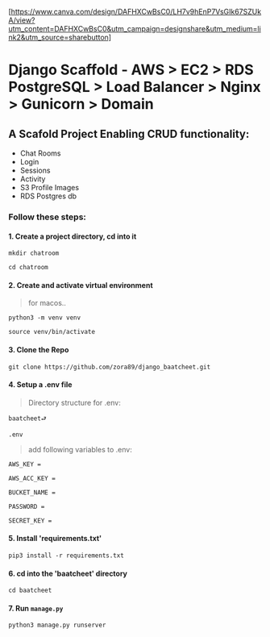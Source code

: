 [https://www.canva.com/design/DAFHXCwBsC0/LH7v9hEnP7VsGIk67SZUkA/view?utm_content=DAFHXCwBsC0&utm_campaign=designshare&utm_medium=link2&utm_source=sharebutton]

# Django Scaffold - AWS > EC2 > RDS PostgreSQL > Load Balancer > Nginx > Gunicorn > Domain

## A Scafold Project Enabling CRUD functionality:

- Chat Rooms
- Login
- Sessions 
- Activity
- S3 Profile Images 
- RDS Postgres db

### Follow these steps:

#### 1. Create a project directory, cd into it

    mkdir chatroom  

    cd chatroom  

#### 2. Create and activate virtual environment 

> for macos..

    python3 -m venv venv    

    source venv/bin/activate    

#### 3. Clone the Repo

    git clone https://github.com/zora89/django_baatcheet.git

#### 4. Setup a .env file 

> Directory structure for .env:

    baatcheet⮐

    .env


> add following variables to .env: 

    AWS_KEY =      

    AWS_ACC_KEY = 

    BUCKET_NAME = 

    PASSWORD =

    SECRET_KEY =

#### 5. Install 'requirements.txt'

    pip3 install -r requirements.txt    

#### 6. cd into the 'baatcheet' directory 

    cd baatcheet    

#### 7. Run ```manage.py```

    python3 manage.py runserver 
